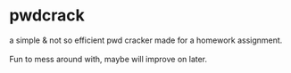 # pwdcrack
a simple &amp; not so efficient pwd cracker made for a homework assignment.<br><br>
Fun to mess around with, maybe will improve on later.
